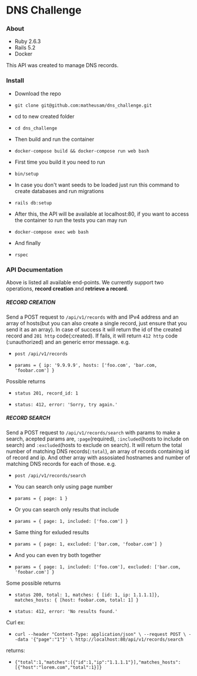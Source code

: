 # DNS Challenge

### About

* Ruby 2.6.3
* Rails 5.2
* Docker

This API was created to manage DNS records.

### Install
* Download the repo
* `git clone git@github.com:matheusam/dns_challenge.git`

* cd to new created folder
* `cd dns_challenge`

* Then build and run the container
* `docker-compose build && docker-compose run web bash`

* First time you build it you need to run
* `bin/setup`

* In case you don't want seeds to be loaded just run this command to create databases and run migrations
* `rails db:setup`

* After this, the API will be available at localhost:80, if you want to access the container to run the tests you can may run
* `docker-compose exec web bash`

* And finally
* `rspec`


### **API** Documentation

Above is listed all available end-points. We currently support two operations, **record creation** and **retrieve a record**.

##### *RECORD CREATION*
Send a POST request to `/api/v1/records` with and IPv4 address and an array of hosts(but you can also create a single record, just ensure that you send it as an array).
In case of success it will return the id of the created record and `201 http` code(:created). If fails, it will return `412 http` code (:unauthorized) and an generic error message.
e.g.

* `post /api/v1/records`

* `params = { ip: '9.9.9.9', hosts: ['foo.com', 'bar.com, 'foobar.com'] }`

Possible returns

* `status 201, record_id: 1`

* `status: 412, error: 'Sorry, try again.'`

##### *RECORD SEARCH*
Send a POST request to `/api/v1/records/search` with params to make a search, acepted  params are, `:page`(required), `:included`(hosts to include on search) and `:excluded`(hosts to exclude on search).
It will return the total number of matching DNS records(`:total`), an array of records containing id of record and ip. And other array with assosiated hostnames and number of matching DNS records for each of those.
e.g.

* `post /api/v1/records/search`

* You can search only using page number
* `params = { page: 1 }`

* Or you can search only results that include
* `params = { page: 1, included: ['foo.com'] }`

* Same thing for exluded results
* `params = { page: 1, excluded: ['bar.com, 'foobar.com'] }`

* And you can even try both together
* `params = { page: 1, included: ['foo.com'], excluded: ['bar.com, 'foobar.com'] }`

Some possible returns

* `status 200, total: 1, matches: { [id: 1, ip: 1.1.1.1]}, matches_hosts: { [host: foobar.com, total: 1] }`

* `status: 412, error: 'No results found.'`

Curl ex:
* `curl --header "Content-Type: application/json" \
--request POST \
--data '{"page":"1"}' \
http://localhost:80/api/v1/records/search`


returns:

* `{"total":1,"matches":[{"id":1,"ip":"1.1.1.1"}],"matches_hosts":[{"host":"lorem.com","total":1}]}`
